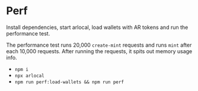 # Perf

Install dependencies, start arlocal, load wallets with AR tokens and run the performance test.

The performance test runs 20,000 `create-mint` requests and runs `mint` after each 10,000 requests. After running the requests, it spits out memory usage info.

- `npm i`
- `npx arlocal`
- `npm run perf:load-wallets && npm run perf`